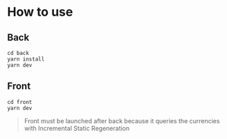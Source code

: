 # How to use

## Back

```
cd back
yarn install
yarn dev
```

## Front

```
cd front
yarn dev
```

> Front must be launched after back because it queries the currencies with Incremental Static Regeneration